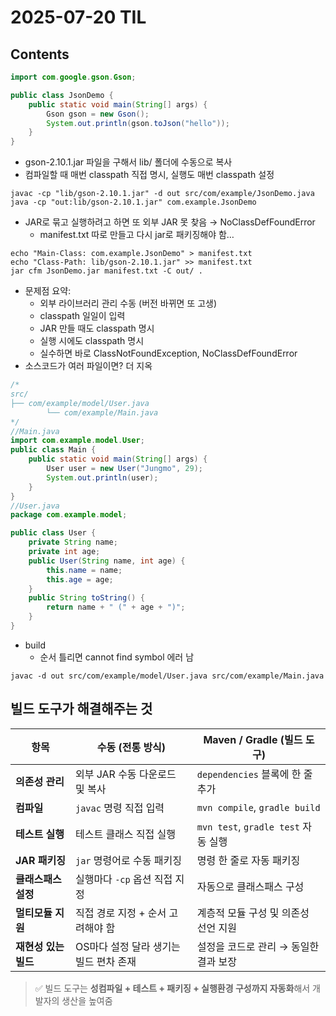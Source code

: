 # 2025-07-20 TIL

## Contents
```java
import com.google.gson.Gson;

public class JsonDemo {
    public static void main(String[] args) {
        Gson gson = new Gson();
        System.out.println(gson.toJson("hello"));
    }
}
```
- gson-2.10.1.jar 파일을 구해서 lib/ 폴더에 수동으로 복사
- 컴파일할 때 매번 classpath 직접 명시, 실행도 매번 classpath 설정
```shell
javac -cp "lib/gson-2.10.1.jar" -d out src/com/example/JsonDemo.java
java -cp "out:lib/gson-2.10.1.jar" com.example.JsonDemo
```
- JAR로 묶고 실행하려고 하면 또 외부 JAR 못 찾음 → NoClassDefFoundError
  - manifest.txt 따로 만들고 다시 jar로 패키징해야 함…
```shell
echo "Main-Class: com.example.JsonDemo" > manifest.txt
echo "Class-Path: lib/gson-2.10.1.jar" >> manifest.txt
jar cfm JsonDemo.jar manifest.txt -C out/ .
```
- 문제점 요약:
  - 외부 라이브러리 관리 수동 (버전 바뀌면 또 고생)
  -	classpath 일일이 입력
  -	JAR 만들 때도 classpath 명시
  -	실행 시에도 classpath 명시
  -	실수하면 바로 ClassNotFoundException, NoClassDefFoundError
- 소스코드가 여러 파일이면? 더 지옥
```java
/*
src/
├── com/example/model/User.java
        └── com/example/Main.java
*/
//Main.java
import com.example.model.User;
public class Main {
    public static void main(String[] args) {
        User user = new User("Jungmo", 29);
        System.out.println(user);
    }
}
//User.java
package com.example.model;

public class User {
    private String name;
    private int age;
    public User(String name, int age) {
        this.name = name;
        this.age = age;
    }
    public String toString() {
        return name + " (" + age + ")";
    }
}
```
- build
    - 순서 틀리면 cannot find symbol 에러 남
```shell
javac -d out src/com/example/model/User.java src/com/example/Main.java
```

## 빌드 도구가 해결해주는 것

| 항목             | 수동 (전통 방식)                          | Maven / Gradle (빌드 도구)         |
|------------------|-------------------------------------------|------------------------------------|
| **의존성 관리**  | 외부 JAR 수동 다운로드 및 복사             | `dependencies` 블록에 한 줄 추가   |
| **컴파일**       | `javac` 명령 직접 입력                     | `mvn compile`, `gradle build`     |
| **테스트 실행**  | 테스트 클래스 직접 실행                    | `mvn test`, `gradle test` 자동 실행 |
| **JAR 패키징**   | `jar` 명령어로 수동 패키징                 | 명령 한 줄로 자동 패키징           |
| **클래스패스 설정** | 실행마다 `-cp` 옵션 직접 지정             | 자동으로 클래스패스 구성            |
| **멀티모듈 지원** | 직접 경로 지정 + 순서 고려해야 함           | 계층적 모듈 구성 및 의존성 선언 지원 |
| **재현성 있는 빌드** | OS마다 설정 달라 생기는 빌드 편차 존재   | 설정을 코드로 관리 → 동일한 결과 보장 |

> ✅ 빌드 도구는 **성컴파일 + 테스트 + 패키징 + 실행환경 구성까지 자동화**해서 개발자의 생산을 높여줌